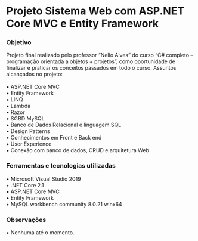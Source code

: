 <h1>Projeto Sistema Web com ASP.NET Core MVC e Entity Framework</h1>

<h3>Objetivo</h3>
Projeto final realizado pelo professor “Nelio Alves” do curso “C# completo – programação orientada a objetos + projetos”, como oportunidade de finalizar e praticar os conceitos passados em todo o curso.  Assuntos alcançados no projeto:<br>
<br>•	ASP.NET Core MVC<br>
•	Entity Framework<br>
•	LINQ<br>
•	Lambda<br>
•	Razor<br>
•	SGBD MySQL<br>
•	Banco de Dados Relacional e linguagem SQL<br>
•	Design Patterns <br>
•	Conhecimentos em Front e Back end<br>
•	User Experience<br>
•	Conexão com banco de dados, CRUD e arquitetura Web<br>

<h3>Ferramentas e tecnologias utilizadas</h3>
•	Microsoft Visual Studio 2019<br>
•	.NET Core 2.1<br>
•	ASP.NET Core MVC<br>
•	Entity Framework<br>
•	MySQL workbench community 8.0.21 winx64 <br>

<h3>Observações</h3>
•	Nenhuma até o momento. <br>
